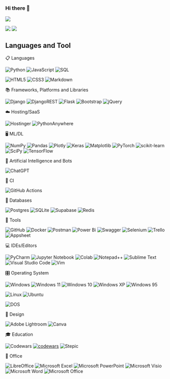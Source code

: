 ### Hi there 👋 
![](https://komarev.com/ghpvc/?username=lisivka)


![](https://github-profile-summary-cards.vercel.app/api/cards/most-commit-language?username=lisivka&theme=solarized_dark)
![](https://github-profile-summary-cards.vercel.app/api/cards/stats?username=lisivka&theme=solarized_dark)





<!--
[![GitHub Streak](https://github-readme-streak-stats.herokuapp.com/?user=lisivka)](https://git.io/streak-stats)
[![Anurag's GitHub stats](https://github-readme-stats.vercel.app/api?username=lisivka)](https://github.com/anuraghazra/github-readme-stats)
**lisivka/lisivka** is a ✨ _special_ ✨ repository because its `README.md` (this file) appears on your GitHub profile.

Here are some ideas to get you started:

- 🔭 I’m currently working on ...
- 🌱 I’m currently learning ...
- 👯 I’m looking to collaborate on ...
- 🤔 I’m looking for help with ...
- 💬 Ask me about ...
- 📫 How to reach me: ...
- 😄 Pronouns: ...
- ⚡ Fun fact: ...
https://ileriayo.github.io/markdown-badges/
https://github.com/Ileriayo/markdown-badges
https://habr.com/ru/articles/649363/

[![Top Langs](https://github-readme-stats.vercel.app/api/top-langs/?username=anuraghazra&layout=compact)](https://github.com/anuraghazra/github-readme-stats)
-->
## Languages and Tool
📋 Languages

![Python](https://img.shields.io/badge/python-3670A0?style=for-the-badge&logo=python&logoColor=ffdd54) 
![JavaScript](https://img.shields.io/badge/javascript-%23323330.svg?style=for-the-badge&logo=javascript&logoColor=%23F7DF1E) 
![SQL](https://img.shields.io/badge/SQL-22ADF6?style=for-the-badge&logo=SQLDB&logoColor=white)

![HTML5](https://img.shields.io/badge/html5-%23E34F26.svg?style=for-the-badge&logo=html5&logoColor=white) 
![CSS3](https://img.shields.io/badge/css3-%231572B6.svg?style=for-the-badge&logo=css3&logoColor=white)
![Markdown](https://img.shields.io/badge/markdown-%23000000.svg?style=for-the-badge&logo=markdown&logoColor=white)

📚 Frameworks, Platforms and Libraries

![Django](https://img.shields.io/badge/django-%23092E20.svg?style=for-the-badge&logo=django&logoColor=white)
![DjangoREST](https://img.shields.io/badge/DJANGO-REST-ff1709?style=for-the-badge&logo=django&logoColor=white&color=ff1709&labelColor=gray)
![Flask](https://img.shields.io/badge/flask-%23000.svg?style=for-the-badge&logo=flask&logoColor=white)
![Bootstrap](https://img.shields.io/badge/bootstrap-%238511FA.svg?style=for-the-badge&logo=bootstrap&logoColor=white) 
![jQuery](https://img.shields.io/badge/jquery-%230769AD.svg?style=for-the-badge&logo=jquery&logoColor=white) 

☁️ Hosting/SaaS

![Hostinger](https://img.shields.io/badge/Hostinger-%23430098.svg?style=for-the-badge&logo=Hostinger&logoColor=white)
![PythonAnywhere](https://img.shields.io/badge/pythonanywhere-%232F9FD7.svg?style=for-the-badge&logo=pythonanywhere&logoColor=151515)

🖥️ ML/DL

![NumPy](https://img.shields.io/badge/numpy-%23013243.svg?style=for-the-badge&logo=numpy&logoColor=white)
![Pandas](https://img.shields.io/badge/pandas-%23150458.svg?style=for-the-badge&logo=pandas&logoColor=white)
![Plotly](https://img.shields.io/badge/Plotly-%233F4F75.svg?style=for-the-badge&logo=plotly&logoColor=white)
![Keras](https://img.shields.io/badge/Keras-%23D00000.svg?style=for-the-badge&logo=Keras&logoColor=white)
![Matplotlib](https://img.shields.io/badge/Matplotlib-%23ffffff.svg?style=for-the-badge&logo=Matplotlib&logoColor=black)
![PyTorch](https://img.shields.io/badge/PyTorch-%23EE4C2C.svg?style=for-the-badge&logo=PyTorch&logoColor=white)
![scikit-learn](https://img.shields.io/badge/scikit--learn-%23F7931E.svg?style=for-the-badge&logo=scikit-learn&logoColor=white)
![SciPy](https://img.shields.io/badge/SciPy-%230C55A5.svg?style=for-the-badge&logo=scipy&logoColor=%white)
![TensorFlow](https://img.shields.io/badge/TensorFlow-%23FF6F00.svg?style=for-the-badge&logo=TensorFlow&logoColor=white)

🤖 Artificial Intelligence and Bots

![ChatGPT](https://img.shields.io/badge/chatGPT-74aa9c?style=for-the-badge&logo=openai&logoColor=white)

🔬 CI

![GitHub Actions](https://img.shields.io/badge/github%20actions-%232671E5.svg?style=for-the-badge&logo=githubactions&logoColor=white)


💾 Databases

![Postgres](https://img.shields.io/badge/postgres-%23316192.svg?style=for-the-badge&logo=postgresql&logoColor=white) 
![SQLite](https://img.shields.io/badge/sqlite-%2307405e.svg?style=for-the-badge&logo=sqlite&logoColor=white) 
![Supabase](https://img.shields.io/badge/Supabase-3ECF8E?style=for-the-badge&logo=supabase&logoColor=white)
![Redis](https://img.shields.io/badge/redis-%23DD0031.svg?style=for-the-badge&logo=redis&logoColor=white)

🥅 Tools

![GitHub](https://img.shields.io/badge/github-%23121011.svg?style=for-the-badge&logo=github&logoColor=white)
![Docker](https://img.shields.io/badge/docker-%230db7ed.svg?style=for-the-badge&logo=docker&logoColor=white)
![Postman](https://img.shields.io/badge/Postman-FF6C37?style=for-the-badge&logo=postman&logoColor=white)
![Power Bi](https://img.shields.io/badge/power_bi-F2C811?style=for-the-badge&logo=powerbi&logoColor=black)
![Swagger](https://img.shields.io/badge/-Swagger-%23Clojure?style=for-the-badge&logo=swagger&logoColor=white)
![Selenium](https://img.shields.io/badge/-selenium-%43B02A?style=for-the-badge&logo=selenium&logoColor=white)
![Trello](https://img.shields.io/badge/Trello-%23026AA7.svg?style=for-the-badge&logo=Trello&logoColor=white)
![Appsheet](https://img.shields.io/badge/appsheet-%23026AA7.svg?style=for-the-badge&logo=Appsheet&logoColor=white)

💻 IDEs/Editors

![PyCharm](https://img.shields.io/badge/pycharm-143?style=for-the-badge&logo=pycharm&logoColor=black&color=black&labelColor=green) 
![Jupyter Notebook](https://img.shields.io/badge/jupyter-%23FA0F00.svg?style=for-the-badge&logo=jupyter&logoColor=white)
![Colab](https://img.shields.io/badge/colab-%23FA0F00.svg?style=for-the-badge&logo=colab&logoColor=white)
![Notepad++](https://img.shields.io/badge/Notepad++-90E59A.svg?style=for-the-badge&logo=notepad%2b%2b&logoColor=black) 
![Sublime Text](https://img.shields.io/badge/sublime_text-%23575757.svg?style=for-the-badge&logo=sublime-text&logoColor=important) 
![Visual Studio Code](https://img.shields.io/badge/Visual%20Studio%20Code-0078d7.svg?style=for-the-badge&logo=visual-studio-code&logoColor=white)
![Vim](https://img.shields.io/badge/VIM-%2311AB00.svg?style=for-the-badge&logo=vim&logoColor=white)


🎛️ Operating System

![Windows](https://img.shields.io/badge/Windows-0078D6?style=for-the-badge&logo=windows&logoColor=white)
![Windows 11](https://img.shields.io/badge/Windows%2011-%230079d5.svg?style=for-the-badge&logo=Windows%2011&logoColor=white)
![Windows 10](https://img.shields.io/badge/Windows%2010-%230079d5.svg?style=for-the-badge&logo=Windows%2010&logoColor=white)
![Windows XP](https://img.shields.io/badge/Windows%20xp-003399?style=for-the-badge&logo=windowsxp&logoColor=white)
![Windows 95](https://img.shields.io/badge/Windows%2095-008484?style=for-the-badge&logo=windows95&logoColor=white)


![Linux](https://img.shields.io/badge/Linux-FCC624?style=for-the-badge&logo=linux&logoColor=black)
![Ubuntu](https://img.shields.io/badge/Ubuntu-E95420?style=for-the-badge&logo=ubuntu&logoColor=white)

![DOS](https://img.shields.io/badge/DOS-0C322C?style=for-the-badge&logo=DOS&logoColor=white)


🎨 Design

![Adobe Lightroom](https://img.shields.io/badge/Adobe%20Lightroom-31A8FF.svg?style=for-the-badge&logo=Adobe%20Lightroom&logoColor=white)
![Canva](https://img.shields.io/badge/Canva-%2300C4CC.svg?style=for-the-badge&logo=Canva&logoColor=white)

🎓 Education

![Codewars](https://img.shields.io/badge/Codewars-B1361E?style=for-the-badge&logo=codewars&logoColor=grey)
[![codewars](https://www.codewars.com/users/Lee%20Sivka/badges/small)](https://www.codewars.com/users/Lee%20Sivka) 
![Stepic](https://img.shields.io/badge/Stepic-0C322C?style=for-the-badge&logo=stepic&logoColor=grey)


🏢 Office

![LibreOffice](https://img.shields.io/badge/LibreOffice-%2318A303?style=for-the-badge&logo=LibreOffice&logoColor=white)
![Microsoft Excel](https://img.shields.io/badge/Microsoft_Excel-217346?style=for-the-badge&logo=microsoft-excel&logoColor=white)
![Microsoft PowerPoint](https://img.shields.io/badge/Microsoft_PowerPoint-B7472A?style=for-the-badge&logo=microsoft-powerpoint&logoColor=white)
![Microsoft Visio ](https://img.shields.io/badge/Microsoft_Visio-3955A3?style=for-the-badge&logo=microsoft-visio&logoColor=white)
![Microsoft Word](https://img.shields.io/badge/Microsoft_Word-2B579A?style=for-the-badge&logo=microsoft-word&logoColor=white)
![Microsoft Office](https://img.shields.io/badge/Microsoft_Office-D83B01?style=for-the-badge&logo=microsoft-office&logoColor=white)









<!--
[![trophy](https://github-profile-trophy.vercel.app/?username=lisivka)](https://github.com/ryo-ma/github-profile-trophy)

Данные по коммитам за сутки:
![](https://github-profile-summary-cards.vercel.app/api/cards/productive-time?username=lisivka&theme=solarized_dark)
Карточка профиля: 
![](https://github-profile-summary-cards.vercel.app/api/cards/profile-details?username=lisivka&theme=solarized_dark)
Статистика языков в репозиториях:
![](https://github-profile-summary-cards.vercel.app/api/cards/repos-per-language?username=lisivka&theme=solarized_dark)

Статистика профиля:
![](https://github-profile-summary-cards.vercel.app/api/cards/stats?username=lisivka&theme=solarized_dark)

-->






